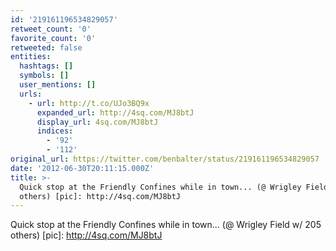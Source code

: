 ```yaml
---
id: '219161196534829057'
retweet_count: '0'
favorite_count: '0'
retweeted: false
entities:
  hashtags: []
  symbols: []
  user_mentions: []
  urls:
    - url: http://t.co/UJo3BQ9x
      expanded_url: http://4sq.com/MJ8btJ
      display_url: 4sq.com/MJ8btJ
      indices:
        - '92'
        - '112'
original_url: https://twitter.com/benbalter/status/219161196534829057
date: '2012-06-30T20:11:15.000Z'
title: >-
  Quick stop at the Friendly Confines while in town... (@ Wrigley Field w/ 205
  others) [pic]: http://4sq.com/MJ8btJ
---
```


Quick stop at the Friendly Confines while in town... (@ Wrigley Field w/ 205 others) [pic]: http://4sq.com/MJ8btJ